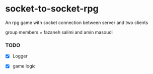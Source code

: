 # socket-to-socket-rpg
An rpg game with socket connection between server and two clients


group members = fazaneh salimi and amin masoudi 



### TODO
- [x] Logger
- [x] game logic
 
